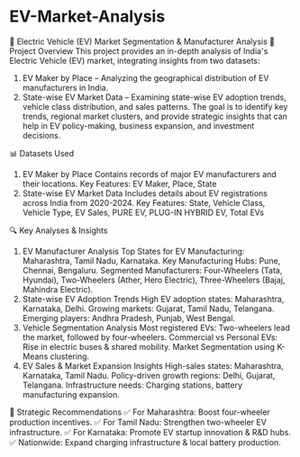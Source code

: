 # EV-Market-Analysis
🚗 Electric Vehicle (EV) Market Segmentation & Manufacturer Analysis
📌 Project Overview
This project provides an in-depth analysis of India's Electric Vehicle (EV) market, integrating insights from two datasets:
1. EV Maker by Place – Analyzing the geographical distribution of EV manufacturers in India.
2. State-wise EV Market Data – Examining state-wise EV adoption trends, vehicle class distribution, and sales patterns.
The goal is to identify key trends, regional market clusters, and provide strategic insights that can help in EV policy-making, business expansion, and investment decisions.

📊 Datasets Used
1. EV Maker by Place
Contains records of major EV manufacturers and their locations.
Key Features: EV Maker, Place, State
2. State-wise EV Market Data
Includes details about EV registrations across India from 2020-2024.
Key Features: State, Vehicle Class, Vehicle Type, EV Sales, PURE EV, PLUG-IN HYBRID EV, Total EVs

🔍 Key Analyses & Insights
1. EV Manufacturer Analysis
Top States for EV Manufacturing: Maharashtra, Tamil Nadu, Karnataka.
Key Manufacturing Hubs: Pune, Chennai, Bengaluru.
Segmented Manufacturers: Four-Wheelers (Tata, Hyundai), Two-Wheelers (Ather, Hero Electric), Three-Wheelers (Bajaj, Mahindra Electric).
2. State-wise EV Adoption Trends
High EV adoption states: Maharashtra, Karnataka, Delhi.
Growing markets: Gujarat, Tamil Nadu, Telangana.
Emerging players: Andhra Pradesh, Punjab, West Bengal.
3. Vehicle Segmentation Analysis
Most registered EVs: Two-wheelers lead the market, followed by four-wheelers.
Commercial vs Personal EVs: Rise in electric buses & shared mobility.
Market Segmentation using K-Means clustering.
4. EV Sales & Market Expansion Insights
High-sales states: Maharashtra, Karnataka, Tamil Nadu.
Policy-driven growth regions: Delhi, Gujarat, Telangana.
Infrastructure needs: Charging stations, battery manufacturing expansion.

📌 Strategic Recommendations
✅ For Maharashtra: Boost four-wheeler production incentives.
✅ For Tamil Nadu: Strengthen two-wheeler EV infrastructure.
✅ For Karnataka: Promote EV startup innovation & R&D hubs.
✅ Nationwide: Expand charging infrastructure & local battery production.

